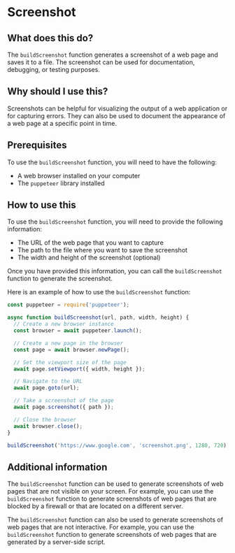 
  
   # **Screenshot**

## What does this do?

The `buildScreenshot` function generates a screenshot of a web page and saves it to a file. The screenshot can be used for documentation, debugging, or testing purposes.

## Why should I use this?

Screenshots can be helpful for visualizing the output of a web application or for capturing errors. They can also be used to document the appearance of a web page at a specific point in time.

## Prerequisites

To use the `buildScreenshot` function, you will need to have the following:

* A web browser installed on your computer
* The `puppeteer` library installed

## How to use this

To use the `buildScreenshot` function, you will need to provide the following information:

* The URL of the web page that you want to capture
* The path to the file where you want to save the screenshot
* The width and height of the screenshot (optional)

Once you have provided this information, you can call the `buildScreenshot` function to generate the screenshot.

Here is an example of how to use the `buildScreenshot` function:

```javascript
const puppeteer = require('puppeteer');

async function buildScreenshot(url, path, width, height) {
  // Create a new browser instance
  const browser = await puppeteer.launch();

  // Create a new page in the browser
  const page = await browser.newPage();

  // Set the viewport size of the page
  await page.setViewport({ width, height });

  // Navigate to the URL
  await page.goto(url);

  // Take a screenshot of the page
  await page.screenshot({ path });

  // Close the browser
  await browser.close();
}

buildScreenshot('https://www.google.com', 'screenshot.png', 1280, 720);
```

## Additional information

The `buildScreenshot` function can be used to generate screenshots of web pages that are not visible on your screen. For example, you can use the `buildScreenshot` function to generate screenshots of web pages that are blocked by a firewall or that are located on a different server.

The `buildScreenshot` function can also be used to generate screenshots of web pages that are not interactive. For example, you can use the `buildScreenshot` function to generate screenshots of web pages that are generated by a server-side script.
  
  